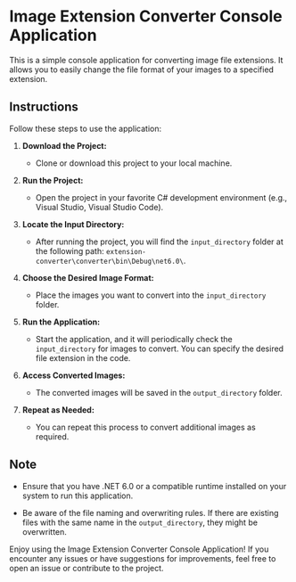 # Image Extension Converter Console Application

This is a simple console application for converting image file extensions. It allows you to easily change the file format of your images to a specified extension.

## Instructions

Follow these steps to use the application:

1. **Download the Project:**
   - Clone or download this project to your local machine.

2. **Run the Project:**
   - Open the project in your favorite C# development environment (e.g., Visual Studio, Visual Studio Code).

3. **Locate the Input Directory:**
   - After running the project, you will find the `input_directory` folder at the following path: `extension-converter\converter\bin\Debug\net6.0\`.

4. **Choose the Desired Image Format:**
   - Place the images you want to convert into the `input_directory` folder.

5. **Run the Application:**
   - Start the application, and it will periodically check the `input_directory` for images to convert. You can specify the desired file extension in the code.

6. **Access Converted Images:**
   - The converted images will be saved in the `output_directory` folder.

7. **Repeat as Needed:**
   - You can repeat this process to convert additional images as required.

## Note

- Ensure that you have .NET 6.0 or a compatible runtime installed on your system to run this application.

- Be aware of the file naming and overwriting rules. If there are existing files with the same name in the `output_directory`, they might be overwritten.

Enjoy using the Image Extension Converter Console Application! If you encounter any issues or have suggestions for improvements, feel free to open an issue or contribute to the project.